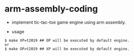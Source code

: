# arm-assembly-coding
* implement tic-tac-toe game engine using arm assembly.
  
* usage
  
```shell
$ make XP=t2019 ## OP will be executed by default engine.
or
$ make OP=t2019 ## XP will be executed by default engine.
```
